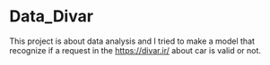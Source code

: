 # Data_Divar
This project is about data analysis and I tried to make a model that recognize if a request in the https://divar.ir/ about car is valid or not.
